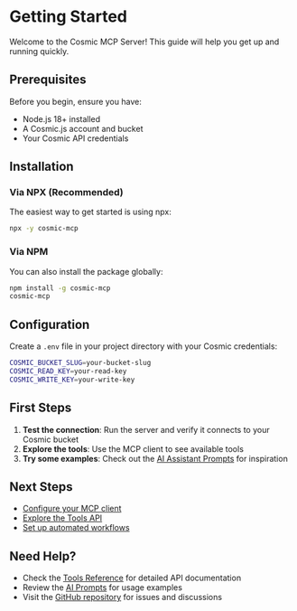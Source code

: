 # Getting Started

Welcome to the Cosmic MCP Server! This guide will help you get up and running quickly.

## Prerequisites

Before you begin, ensure you have:

- Node.js 18+ installed
- A Cosmic.js account and bucket
- Your Cosmic API credentials

## Installation

### Via NPX (Recommended)

The easiest way to get started is using npx:

```bash
npx -y cosmic-mcp
```

### Via NPM

You can also install the package globally:

```bash
npm install -g cosmic-mcp
cosmic-mcp
```

## Configuration

Create a `.env` file in your project directory with your Cosmic credentials:

```bash
COSMIC_BUCKET_SLUG=your-bucket-slug
COSMIC_READ_KEY=your-read-key
COSMIC_WRITE_KEY=your-write-key
```

## First Steps

1. **Test the connection**: Run the server and verify it connects to your Cosmic bucket
2. **Explore the tools**: Use the MCP client to see available tools
3. **Try some examples**: Check out the [AI Assistant Prompts](./ai-prompts.md) for inspiration

## Next Steps

- [Configure your MCP client](./mcp-setup.md)
- [Explore the Tools API](./tools-reference.md)
- [Set up automated workflows](./secrets-and-workflow.md)

## Need Help?

- Check the [Tools Reference](./tools-reference.md) for detailed API documentation
- Review the [AI Prompts](./ai-prompts.md) for usage examples
- Visit the [GitHub repository](https://github.com/patgpt/cosmic-mcp) for issues and discussions
